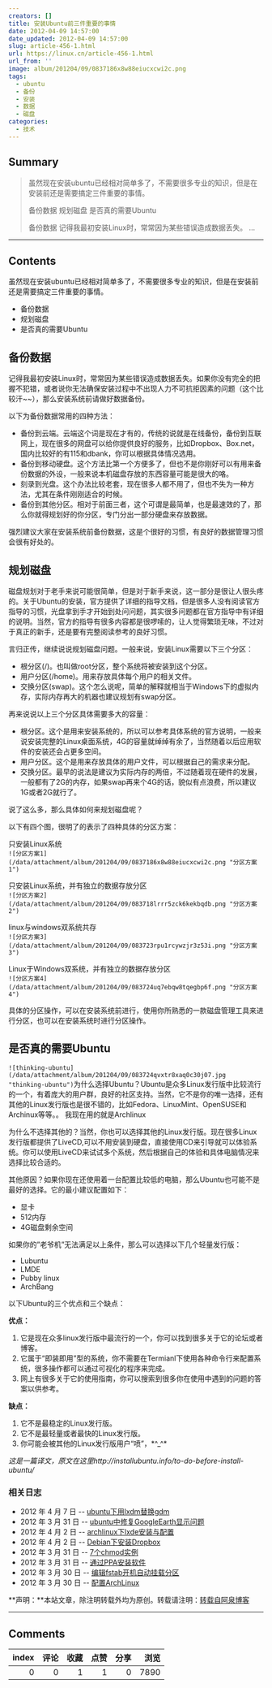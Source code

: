 ```yaml
---
creators: []
title: 安装Ubuntu前三件重要的事情
date: 2012-04-09 14:57:00
date_updated: 2012-04-09 14:57:00
slug: article-456-1.html
url: https://linux.cn/article-456-1.html
url_from: ''
image: album/201204/09/0837186x8w88eiucxcwi2c.png
tags:
  - ubuntu
  - 备份
  - 安装
  - 数据
  - 磁盘
categories:
  - 技术
---
```


## Summary

> 虽然现在安装ubuntu已经相对简单多了，不需要很多专业的知识，但是在安装前还是需要搞定三件重要的事情。
> 
> 备份数据
> 规划磁盘
> 是否真的需要Ubuntu
> 
> 备份数据
> 记得我最初安装Linux时，常常因为某些错误造成数据丢失。 ...

***

<!-- more -->

## Contents

虽然现在安装ubuntu已经相对简单多了，不需要很多专业的知识，但是在安装前还是需要搞定三件重要的事情。

* 备份数据
* 规划磁盘
* 是否真的需要Ubuntu

备份数据
----

记得我最初安装Linux时，常常因为某些错误造成数据丢失。如果你没有完全的把握不犯错，或者说你无法确保安装过程中不出现人力不可抗拒因素的问题（这个比较汗~~），那么安装系统前请做好数据备份。

以下为备份数据常用的四种方法：

* 备份到云端。云端这个词是现在才有的，传统的说就是在线备份，备份到互联网上，现在很多的网盘可以给你提供良好的服务，比如Dropbox、Box.net，国内比较好的有115和dbank，你可以根据具体情况选用。
* 备份到移动硬盘。这个方法比第一个方便多了，但也不是你刚好可以有用来备份数据的外设，一般来说本机磁盘存放的东西容量可能是很大的咯。
* 刻录到光盘。这个办法比较老套，现在很多人都不用了，但也不失为一种方法，尤其在条件刚刚适合的时候。
* 备份到其他分区。相对于前面三者，这个可谓是最简单，也是最速效的了，那么你就得规划好的你分区，专门分出一部分硬盘来存放数据。

强烈建议大家在安装系统前备份数据，这是个很好的习惯，有良好的数据管理习惯会很有好处的。

规划磁盘
----

磁盘规划对于老手来说可能很简单，但是对于新手来说，这一部分是很让人很头疼的。关于Ubuntu的安装，官方提供了详细的指导文档，但是很多人没有阅读官方指导的习惯，光盘拿到手才开始到处问问题，其实很多问题都在官方指导中有详细的说明。当然，官方的指导有很多内容都是很啰嗦的，让人觉得繁琐无味，不过对于真正的新手，还是要有完整阅读参考的良好习惯。

言归正传，继续说说规划磁盘问题。一般来说，安装Linux需要以下三个分区：

* 根分区(/)。也叫做root分区，整个系统将被安装到这个分区。
* 用户分区(/home)。用来存放具体每个用户的相关文件。
* 交换分区(swap)。这个怎么说呢，简单的解释就相当于Windows下的虚拟内存，实际内存再大的机器也建议规划有swap分区。

再来说说以上三个分区具体需要多大的容量：

* 根分区。这个是用来安装系统的，所以可以参考具体系统的官方说明，一般来说安装完整的Linux桌面系统，4G的容量就绰绰有余了，当然随着以后应用软件的安装还会占更多空间。
* 用户分区。这个是用来存放具体的用户文件，可以根据自己的需求来分配。
* 交换分区。最早的说法是建议为实际内存的两倍，不过随着现在硬件的发展，一般都有了2G的内存，如果swap再来个4G的话，貌似有点浪费，所以建议1G或者2G就行了。

说了这么多，那么具体如何来规划磁盘呢？

以下有四个图，很明了的表示了四种具体的分区方案：

只安装Linux系统  
`![分区方案1](/data/attachment/album/201204/09/0837186x8w88eiucxcwi2c.png "分区方案1")`

只安装Linux系统，并有独立的数据存放分区  
`![分区方案2](/data/attachment/album/201204/09/083718lrrr5zck6kekbqdb.png "分区方案2")`

linux与windows双系统共存  
`![分区方案3](/data/attachment/album/201204/09/083723rpu1rcywzjr3z53i.png "分区方案3")`

Linux于Windows双系统，并有独立的数据存放分区  
`![分区方案4](/data/attachment/album/201204/09/083724uq7ebqw8tqegbp6f.png "分区方案4")`

具体的分区操作，可以在安装系统前进行，使用你所熟悉的一款磁盘管理工具来进行分区，也可以在安装系统时进行分区操作。

是否真的需要Ubuntu
------------

`![thinking-ubuntu](/data/attachment/album/201204/09/083724qvxtr8xaq0c30j07.jpg "thinking-ubuntu")`为什么选择Ubuntu？Ubuntu是众多Linux发行版中比较流行的一个，有着庞大的用户群，良好的社区支持。当然，它不是你的唯一选择，还有其他的Linux发行版也是很不错的，比如Fedora、LinuxMint、OpenSUSE和Archinux等等。。 我现在用的就是Archlinux

为什么不选择其他的？当然，你也可以选择其他的Linux发行版。现在很多Linux发行版都提供了LiveCD,可以不用安装到硬盘，直接使用CD来引导就可以体验系统。你可以使用LiveCD来试试多个系统，然后根据自己的体验和具体电脑情况来选择比较合适的。

其他原因？如果你现在还使用着一台配置比较低的电脑，那么Ubuntu也可能不是最好的选择。它的最小建议配置如下：

* 显卡
* 512内存
* 4G磁盘剩余空间

如果你的”老爷机”无法满足以上条件，那么可以选择以下几个轻量发行版：

* Lubuntu
* LMDE
* Pubby linux
* ArchBang

 

以下Ubuntu的三个优点和三个缺点：

**优点：**

1. 它是现在众多linux发行版中最流行的一个，你可以找到很多关于它的论坛或者博客。
2. 它属于“即装即用”型的系统，你不需要在Termianl下使用各种命令行来配置系统，很多操作都可以通过可视化的程序来完成。
3. 网上有很多关于它的使用指南，你可以搜索到很多你在使用中遇到的问题的答案以供参考。

**缺点：**

1. 它不是最稳定的Linux发行版。
2. 它不是最轻量或者最快的Linux发行版。
3. 你可能会被其他的Linux发行版用户“喷”，\*^\_^\*

*这是一篇译文，原文在这里http://installubuntu.info/to-do-before-install-ubuntu/*

### 相关日志

* 2012 年 4 月 7 日 -- [ubuntu下用lxdm替换gdm](http://ciux.org/lxdm-replaced-gdm-170-aquan.html "ubuntu下用lxdm替换gdm")
* 2012 年 3 月 31 日 -- [ubuntu中修复GoogleEarth显示问题](http://ciux.org/ubuntu-google-earth-21-aquan.html "ubuntu中修复GoogleEarth显示问题")
* 2012 年 4 月 2 日 -- [archlinux下lxde安装与配置](http://ciux.org/archlinux-lxde-installation-and-configuration-131-aquan.html "archlinux下lxde安装与配置")
* 2012 年 4 月 2 日 -- [Debian下安装Dropbox](http://ciux.org/debian-and-dropbox-65-aquan.html "Debian下安装Dropbox")
* 2012 年 3 月 31 日 -- [7个chmod实例](http://ciux.org/seven-chmod-instance-28-aquan.html "7个chmod实例")
* 2012 年 3 月 31 日 -- [通过PPA安装软件](http://ciux.org/install-the-software-by-the-ppa-15-aquan.html "通过PPA安装软件")
* 2012 年 3 月 30 日 -- [编辑fstab开机自动挂载分区](http://ciux.org/edit-the-fstab-boot-automatically-mount-the-partition-9-aquan.html "编辑fstab开机自动挂载分区")
* 2012 年 3 月 30 日 -- [配置ArchLinux](http://ciux.org/configure-arhlinux-8-aquan.html "配置ArchLinux")

**声明：**本站文章，除注明转载外均为原创。转载请注明：[转载自阿泉博客](http://ciux.org/installing-ubuntu-the-first-three-important-things-212-aquan.html "安装Ubuntu前三件重要的事情")

***

## Comments


|   index |   评论 |   收藏 |   点赞 |   分享 |   浏览 |
|--------:|-------:|-------:|-------:|-------:|-------:|
|       0 |      0 |      1 |      1 |      0 |   7890 |
